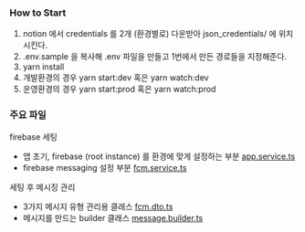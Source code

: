 ### How to Start

1. notion 에서 credentials 를 2개 (환경별로) 다운받아 json_credentials/ 에 위치시킨다.
2. .env.sample 을 복사해 .env 파일을 만들고 1번에서 만든 경로들을 지정해준다.
3. yarn install
4. 개발환경의 경우 yarn start:dev 혹은 yarn watch:dev
5. 운영환경의 경우 yarn start:prod 혹은 yarn watch:prod

### 주요 파일

firebase 세팅
- 앱 초기, firebase (root instance) 를 환경에 맞게 설정하는 부분 [app.service.ts](src/app.service.ts)
- firebase messaging 설정 부분 [fcm.service.ts](src/fcm/fcm.service.ts)

세팅 후 메시징 관리
- 3가지 메시지 유형 관리용 클래스 [fcm.dto.ts](src/fcm.dto.ts)
- 메시지를 만드는 builder 클래스 [message.builder.ts](src/fcm/message.builder.ts)